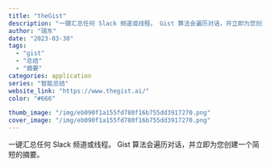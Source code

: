 ```yaml
---
title: "theGist"
description: "一键汇总任何 Slack 频道或线程。 Gist 算法会遍历对话，并立即为您创建一个简短的摘要。"
author: "瑞东"
date: "2023-03-30"
tags:
  - "gist"
  - "总结"
  - "摘要"
categories: application
series: "智能总结"
website_link: "https://www.thegist.ai/"
color: "#666"

thumb_image: "/img/eb090f1a155fd780f16b755dd3917270.png"
cover_image: "/img/eb090f1a155fd780f16b755dd3917270.png"
---
```


一键汇总任何 Slack 频道或线程。 Gist 算法会遍历对话，并立即为您创建一个简短的摘要。